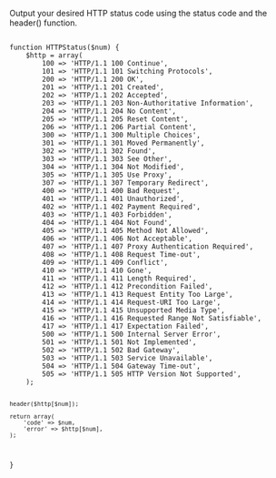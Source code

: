 <p>Output your desired HTTP status code using the status code and the header() function.</p>

<code name="php">
function HTTPStatus($num) {
    $http = array(
        100 => 'HTTP/1.1 100 Continue',
        101 => 'HTTP/1.1 101 Switching Protocols',
        200 => 'HTTP/1.1 200 OK',
        201 => 'HTTP/1.1 201 Created',
        202 => 'HTTP/1.1 202 Accepted',
        203 => 'HTTP/1.1 203 Non-Authoritative Information',
        204 => 'HTTP/1.1 204 No Content',
        205 => 'HTTP/1.1 205 Reset Content',
        206 => 'HTTP/1.1 206 Partial Content',
        300 => 'HTTP/1.1 300 Multiple Choices',
        301 => 'HTTP/1.1 301 Moved Permanently',
        302 => 'HTTP/1.1 302 Found',
        303 => 'HTTP/1.1 303 See Other',
        304 => 'HTTP/1.1 304 Not Modified',
        305 => 'HTTP/1.1 305 Use Proxy',
        307 => 'HTTP/1.1 307 Temporary Redirect',
        400 => 'HTTP/1.1 400 Bad Request',
        401 => 'HTTP/1.1 401 Unauthorized',
        402 => 'HTTP/1.1 402 Payment Required',
        403 => 'HTTP/1.1 403 Forbidden',
        404 => 'HTTP/1.1 404 Not Found',
        405 => 'HTTP/1.1 405 Method Not Allowed',
        406 => 'HTTP/1.1 406 Not Acceptable',
        407 => 'HTTP/1.1 407 Proxy Authentication Required',
        408 => 'HTTP/1.1 408 Request Time-out',
        409 => 'HTTP/1.1 409 Conflict',
        410 => 'HTTP/1.1 410 Gone',
        411 => 'HTTP/1.1 411 Length Required',
        412 => 'HTTP/1.1 412 Precondition Failed',
        413 => 'HTTP/1.1 413 Request Entity Too Large',
        414 => 'HTTP/1.1 414 Request-URI Too Large',
        415 => 'HTTP/1.1 415 Unsupported Media Type',
        416 => 'HTTP/1.1 416 Requested Range Not Satisfiable',
        417 => 'HTTP/1.1 417 Expectation Failed',
        500 => 'HTTP/1.1 500 Internal Server Error',
        501 => 'HTTP/1.1 501 Not Implemented',
        502 => 'HTTP/1.1 502 Bad Gateway',
        503 => 'HTTP/1.1 503 Service Unavailable',
        504 => 'HTTP/1.1 504 Gateway Time-out',
        505 => 'HTTP/1.1 505 HTTP Version Not Supported',
    );
    
    header($http[$num]);
    
    return array(
        'code' => $num,
        'error' => $http[$num],
    );
}
</code>